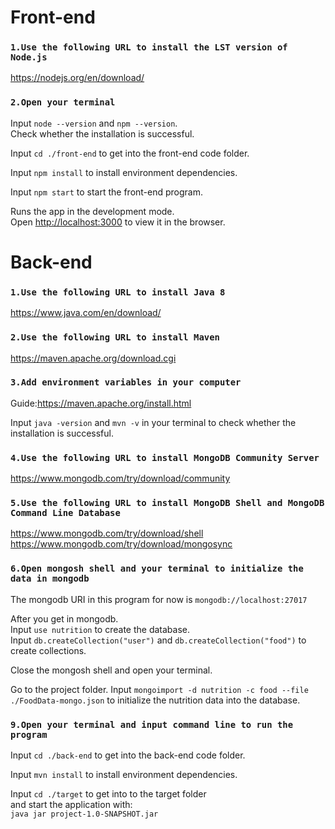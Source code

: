 # Front-end

### `1.Use the following URL to install the LST version of Node.js`

https://nodejs.org/en/download/

### `2.Open your terminal`

Input `node --version` and `npm --version`.\
Check whether the installation is successful.

Input `cd ./front-end` to get into the front-end code folder.

Input `npm install` to install environment dependencies.

Input `npm start` to start the front-end program.

Runs the app in the development mode.\
Open [http://localhost:3000](http://localhost:3000) to view it in the browser.

# Back-end

### `1.Use the following URL to install Java 8`

https://www.java.com/en/download/


### `2.Use the following URL to install Maven`

https://maven.apache.org/download.cgi

### `3.Add environment variables in your computer`
Guide:https://maven.apache.org/install.html


Input `java -version` and `mvn -v` in your terminal to check whether the installation is successful.

### `4.Use the following URL to install MongoDB Community Server`
https://www.mongodb.com/try/download/community

### `5.Use the following URL to install MongoDB Shell and MongoDB Command Line Database`
https://www.mongodb.com/try/download/shell \
https://www.mongodb.com/try/download/mongosync

### `6.Open mongosh shell and your terminal to initialize the data in mongodb`
The mongodb URI in this program for now is `mongodb://localhost:27017` 

After you get in mongodb.\
Input `use nutrition` to create the database.\
Input `db.createCollection("user")` and `db.createCollection("food")` to create collections.

Close the mongosh shell and open your terminal.

Go to the project folder. 
Input `mongoimport -d nutrition -c food --file ./FoodData-mongo.json` to initialize the nutrition data into the database.

### `9.Open your terminal and input command line to run the program`

Input `cd ./back-end` to get into the back-end code folder.

Input `mvn install` to install environment dependencies.

Input `cd ./target` to get into to the target folder \
and start the application with: \
`java jar project-1.0-SNAPSHOT.jar`



